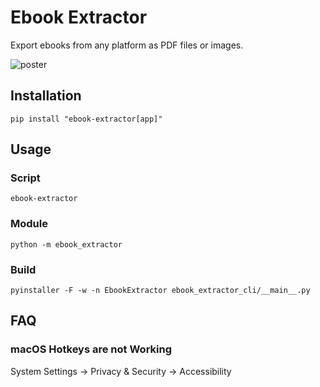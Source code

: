# Ebook Extractor

Export ebooks from any platform as PDF files or images.

![poster](docs/_static/poster.png)

## Installation

```shell
pip install "ebook-extractor[app]"
```

## Usage

### Script

```shell
ebook-extractor
```

### Module

```shell
python -m ebook_extractor
```

### Build

```shell
pyinstaller -F -w -n EbookExtractor ebook_extractor_cli/__main__.py
```

## FAQ

### macOS Hotkeys are not Working

System Settings -> Privacy & Security -> Accessibility
